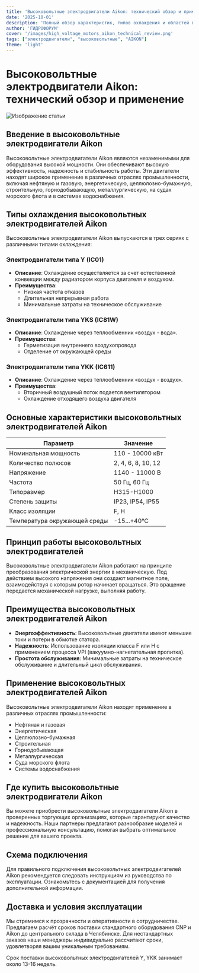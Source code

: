 ```yaml
---
title: 'Высоковольтные электродвигатели Aikon: технический обзор и применение'
date: '2025-10-01'
description: 'Полный обзор характеристик, типов охлаждения и областей применения высоковольтных электродвигателей Aikon.'
author: 'ГИДРОФОРУМ'
cover: '/images/high_voltage_motors_aikon_technical_review.png'
tags: ["электродвигатели", "высоковольтные", "AIKON"]
theme: 'light'
---
```


# Высоковольтные электродвигатели Aikon: технический обзор и применение

![Изображение статьи](/images/high_voltage_motors_aikon_technical_review.jpg)

## Введение в высоковольтные электродвигатели Aikon

Высоковольтные электродвигатели Aikon являются незаменимыми для оборудования высокой мощности. Они обеспечивают высокую эффективность, надежность и стабильность работы. Эти двигатели находят широкое применение в различных отраслях промышленности, включая нефтяную и газовую, энергетическую, целлюлозно-бумажную, строительную, горнодобывающую, металлургическую, на судах морского флота и в системах водоснабжения.

## Типы охлаждения высоковольтных электродвигателей Aikon

Высоковольтные электродвигатели Aikon выпускаются в трех сериях с различными типами охлаждения:

### Электродвигатели типа Y (IC01)

- **Описание**: Охлаждение осуществляется за счет естественной конвекции между радиатором корпуса двигателя и воздухом.
- **Преимущества**:
  - Низкая частота отказов
  - Длительная непрерывная работа
  - Минимальные затраты на техническое обслуживание

### Электродвигатели типа YKS (IC81W)

- **Описание**: Охлаждение через теплообменник «воздух - вода».
- **Преимущества**:
  - Герметизация внутреннего воздухопровода
  - Отделение от окружающей среды

### Электродвигатели типа YKK (IC611)

- **Описание**: Охлаждение через теплообменник «воздух - воздух».
- **Преимущества**:
  - Вторичный воздушный поток подается вентилятором
  - Охлаждение отходящего воздуха двигателя

## Основные характеристики высоковольтных электродвигателей Aikon

| Параметр                 | Значение                                                                 |
|--------------------------|---------------------------------------------------------------------------|
| Номинальная мощность    | 110 - 10000 кВт                                                      |
| Количество полюсов       | 2, 4, 6, 8, 10, 12                                                  |
| Напряжение               | 1140 - 11000 В                                                       |
| Частота                  | 50 Гц, 60 Гц                                                         |
| Типоразмер                | H315-H1000                                                        |
| Степень защиты          | IP23, IP54, IP55                                                      |
| Класс изоляции           | F, H                                                                  |
| Температура окружающей среды | -15...+40°С                                                   |

## Принцип работы высоковольтных электродвигателей

Высоковольтные электродвигатели Aikon работают на принципе преобразования электрической энергии в механическую. Под действием высокого напряжения они создают магнитное поле, взаимодействуя с которым ротор начинает вращаться. Это вращение передается механической нагрузке, выполняя работу.

## Преимущества высоковольтных электродвигателей Aikon

- **Энергоэффективность**: Высоковольтные двигатели имеют меньшие токи и потери в обмотке статора.
- **Надежность**: Использование изоляции класса F или H с применением процесса VPI (вакуумно-нагнетательная пропитка).
- **Простота обслуживания**: Минимальные затраты на техническое обслуживание и длительный цикл обслуживания.

## Применение высоковольтных электродвигателей Aikon

Высоковольтные электродвигатели Aikon находят применение в различных отраслях промышленности:

- Нефтяная и газовая
- Энергетическая
- Целлюлозно-бумажная
- Строительная
- Горнодобывающая
- Металлургическая
- Суда морского флота
- Системы водоснабжения

## Где купить высоковольтные электродвигатели Aikon

Вы можете приобрести высоковольтные электродвигатели Aikon в проверенных торгующих организациях, которые гарантируют качество и надежность. Наши партнеры предлагают разнообразие моделей и профессиональную консультацию, помогая выбрать оптимальное решение для вашего проекта.

## Схема подключения

Для правильного подключения высоковольтных электродвигателей Aikon рекомендуется следовать инструкциям из руководства по эксплуатации. Ознакомьтесь с документацией для получения дополнительной информации.


## Доставка и условия эксплуатации

Мы стремимся к прозрачности и оперативности в сотрудничестве. Предлагаем расчёт сроков поставки стандартного оборудования CNP и Aikon до центрального склада в Челябинске. Для нестандартных заказов наши менеджеры индивидуально рассчитают сроки, удовлетворяя вашим уникальным требованиям.

Срок поставки высоковольтных электродвигателей Y, YKK занимает около 13-16 недель.
